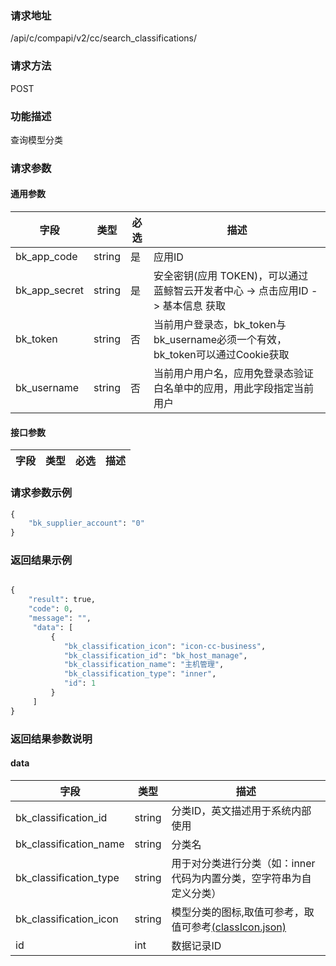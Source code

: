 
### 请求地址

/api/c/compapi/v2/cc/search_classifications/



### 请求方法

POST


### 功能描述

查询模型分类

### 请求参数


#### 通用参数

| 字段 | 类型 | 必选 |  描述 |
|-----------|------------|--------|------------|
| bk_app_code  |  string    | 是 | 应用ID     |
| bk_app_secret|  string    | 是 | 安全密钥(应用 TOKEN)，可以通过 蓝鲸智云开发者中心 -&gt; 点击应用ID -&gt; 基本信息 获取 |
| bk_token     |  string    | 否 | 当前用户登录态，bk_token与bk_username必须一个有效，bk_token可以通过Cookie获取 |
| bk_username  |  string    | 否 | 当前用户用户名，应用免登录态验证白名单中的应用，用此字段指定当前用户 |

#### 接口参数

| 字段                 |  类型      | 必选	   |  描述                 |
|----------------------|------------|--------|-----------------------|

### 请求参数示例

``` python
{
    "bk_supplier_account": "0"
}
```

### 返回结果示例

```python

{
    "result": true,
    "code": 0,
    "message": "",
     "data": [
         {
            "bk_classification_icon": "icon-cc-business",
            "bk_classification_id": "bk_host_manage",
            "bk_classification_name": "主机管理",
            "bk_classification_type": "inner",
            "id": 1
         }
     ]
}
```

### 返回结果参数说明

#### data

| 字段                   | 类型     | 描述                                                                                          |
|------------------------|----------|-----------------------------------------------------------------------------------------------|
| bk_classification_id   | string   | 分类ID，英文描述用于系统内部使用                                                              |
| bk_classification_name | string   | 分类名                                                                                        |
| bk_classification_type | string   | 用于对分类进行分类（如：inner代码为内置分类，空字符串为自定义分类）                           |
| bk_classification_icon | string   | 模型分类的图标,取值可参考，取值可参考[(classIcon.json)](resource_define/classIcon.json) |
| id                     | int      | 数据记录ID                                                                                    |
